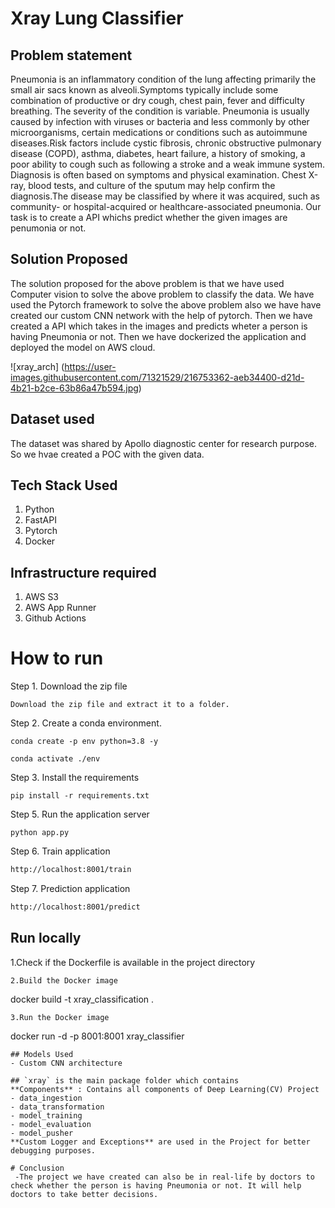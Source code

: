 # Xray Lung Classifier
## Problem statement
Pneumonia is an inflammatory condition of the lung affecting primarily the small air sacs known as alveoli.Symptoms typically include some combination of productive or dry cough, chest pain, fever and difficulty breathing. The severity of the condition is variable. Pneumonia is usually caused by infection with viruses or bacteria and less commonly by other microorganisms, certain medications or conditions such as autoimmune diseases.Risk factors include cystic fibrosis, chronic obstructive pulmonary disease (COPD), asthma, diabetes, heart failure, a history of smoking, a poor ability to cough such as following a stroke and a weak immune system. Diagnosis is often based on symptoms and physical examination. Chest X-ray, blood tests, and culture of the sputum may help confirm the diagnosis.The disease may be classified by where it was acquired, such as community- or hospital-acquired or healthcare-associated pneumonia. Our task is to create a API whichs predict whether the given images are penumonia or not.

## Solution Proposed
The solution proposed for the above problem is that we have used Computer vision to solve the above problem to classify the data. We have used the Pytorch framework to solve the above problem also we have have created our custom CNN network with the help of pytorch. Then we have created a API which takes in the images and predicts wheter a person is having Pneumonia or not. Then we have dockerized the application and deployed the model on AWS cloud.

![xray_arch] (https://user-images.githubusercontent.com/71321529/216753362-aeb34400-d21d-4b21-b2ce-63b86a47b594.jpg)

## Dataset used
The dataset was shared by Apollo diagnostic center for research purpose. So we hvae created a POC with the given data.

## Tech Stack Used
1. Python
2. FastAPI
3. Pytorch
4. Docker


## Infrastructure required
1. AWS S3
2. AWS App Runner
3. Github Actions
# How to run
Step 1. Download the zip file
```
Download the zip file and extract it to a folder.
```
Step 2. Create a conda environment.
```
conda create -p env python=3.8 -y
```
```
conda activate ./env
```
Step 3. Install the requirements
```
pip install -r requirements.txt
```

Step 5. Run the application server
```
python app.py
```
Step 6. Train application
```bash
http://localhost:8001/train
```
Step 7. Prediction application
```bash
http://localhost:8001/predict
```
## Run locally
1.Check if the Dockerfile is available in the project directory
```
2.Build the Docker image
````
docker build -t xray_classification .
```
3.Run the Docker image
```
docker run -d -p 8001:8001 xray_classifier
```
## Models Used
- Custom CNN architecture

## `xray` is the main package folder which contains
**Components** : Contains all components of Deep Learning(CV) Project
- data_ingestion
- data_transformation
- model_training
- model_evaluation
- model_pusher
**Custom Logger and Exceptions** are used in the Project for better debugging purposes.

# Conclusion
 -The project we have created can also be in real-life by doctors to check whether the person is having Pneumonia or not. It will help doctors to take better decisions.